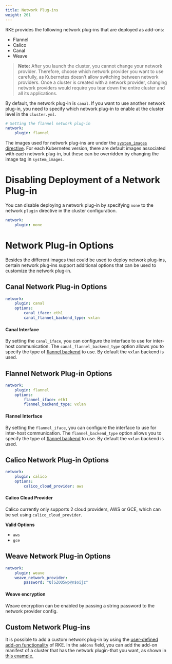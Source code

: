 ```yaml
---
title: Network Plug-ins
weight: 261
---
```


RKE provides the following network plug-ins that are deployed as add-ons:

- Flannel
- Calico
- Canal
- Weave

> **Note:** After you launch the cluster, you cannot change your network provider. Therefore, choose which network provider you want to use carefully, as Kubernetes doesn’t allow switching between network providers. Once a cluster is created with a network provider, changing network providers would require you tear down the entire cluster and all its applications.

By default, the network plug-in is `canal`. If you want to use another network plug-in, you need to specify which network plug-in to enable at the cluster level in the `cluster.yml`.

```yaml
# Setting the flannel network plug-in
network:
    plugin: flannel
```

The images used for network plug-ins are under the [`system_images` directive]({{<baseurl>}}/rke/latest/en/config-options/system-images/). For each Kubernetes version, there are default images associated with each network plug-in, but these can be overridden by changing the image tag in `system_images`.

# Disabling Deployment of a Network Plug-in

You can disable deploying a network plug-in by specifying `none` to the network `plugin` directive in the cluster configuration.

```yaml
network:
    plugin: none
```

# Network Plug-in Options

Besides the different images that could be used to deploy network plug-ins, certain network plug-ins support additional options that can be used to customize the network plug-in.

## Canal Network Plug-in Options

```yaml
network:
    plugin: canal
    options:
        canal_iface: eth1
        canal_flannel_backend_type: vxlan
```

#### Canal Interface

By setting the `canal_iface`, you can configure the interface to use for inter-host communication.
The `canal_flannel_backend_type` option allows you to specify the type of [flannel backend](https://github.com/coreos/flannel/blob/master/Documentation/backends.md) to use. By default the `vxlan` backend is used.

## Flannel Network Plug-in Options

```yaml
network:
    plugin: flannel
    options:
        flannel_iface: eth1
        flannel_backend_type: vxlan
```

#### Flannel Interface

By setting the `flannel_iface`, you can configure the interface to use for inter-host communication.
The `flannel_backend_type` option allows you to specify the type of [flannel backend](https://github.com/coreos/flannel/blob/master/Documentation/backends.md) to use. By default the `vxlan` backend is used.

## Calico Network Plug-in Options

```yaml
network:
    plugin: calico
    options:
        calico_cloud_provider: aws
```
#### Calico Cloud Provider

Calico currently only supports 2 cloud providers, AWS or GCE, which can be set using `calico_cloud_provider`.

**Valid Options**

- `aws`
- `gce`

## Weave Network Plug-in Options

```yaml
network:
    plugin: weave
    weave_network_provider:
        password: "Q]SZOQ5wp@n$oijz"
```

#### Weave encryption

Weave encryption can be enabled by passing a string password to the network provider config.


## Custom Network Plug-ins

It is possible to add a custom network plug-in by using the [user-defined add-on functionality]({{<baseurl>}}/rke/latest/en/config-options/add-ons/user-defined-add-ons/) of RKE. In the `addons` field, you can add the add-on manifest of a cluster that has the network plugin-that you want, as shown in [this example.]({{<baseurl>}}/rke/latest/en/config-options/add-ons/network-plugins/custom-network-plugin-example)
